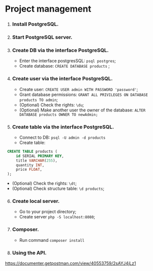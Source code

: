 # Project management
1. ### Install PostgreSQL.
2. ### Start PostgreSQL server.
3. ### Create DB via the interface PostgreSQL.
   - Enter the interface postgresSQL: `psql postgres`;
   - Create database: `CREATE DATABASE products` ;
4. ### Create user via the interface PostgreSQL.
   - Create user: `CREATE USER admin WITH PASSWORD 'password'`;
   - Grant database permissions: `GRANT ALL PRIVILEGES ON DATABASE products TO admin`;
   - (Optional) Check the rights: `\du`;
   - (Optional) Make another user the owner of the database: `ALTER DATABASE products OWNER TO newAdmin;`
5. ### Create table via the interface PostgreSQL.
   - Connect to DB: `psql -U admin -d products`
   - Create table:
```sql
 CREATE TABLE products (
     id SERIAL PRIMARY KEY,
     title VARCHAR(255),
     quantity INT,
     price FLOAT,
 );
 ```
   - (Optional) Check the rights: `\dt`;
   - (Optional) Check structure table: `\d products`;
6. ### Create local server.
   - Go to your project directory;
   - Create server `php -S localhost:8080`;
7. ### Composer.
   - Run command `composer install` 
8. ### Using the API. 
https://documenter.getpostman.com/view/40553759/2sAYJ4jLz1



